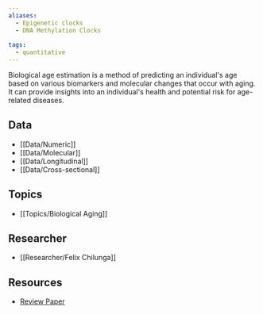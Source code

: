 ```yaml
---
aliases:
  - Epigenetic clocks
  - DNA Methylation Clocks
 
tags:
  - quantitative 
---
```

Biological age estimation is a method of predicting an individual's age based on various biomarkers and molecular changes that occur with aging. It can provide insights into an individual's health and potential risk for age-related diseases.

## Data

 - [[Data/Numeric]]
 - [[Data/Molecular]]
 - [[Data/Longitudinal]]
 - [[Data/Cross-sectional]]


## Topics

  - [[Topics/Biological Aging]]

## Researcher

  - [[Researcher/Felix Chilunga]]

## Resources

  - [Review Paper](https://onlinelibrary.wiley.com/doi/full/10.1002/ajhb.23488?casa_token=fXya-9F6E4wAAAAA%3AKAI1GL6HYyP1UJJlL-_a70duM2hSAfKHOSxSCFHG5RZt0qOlFAGohNLQXh1TNeR367cEW-Q-XkJb4cv1)
